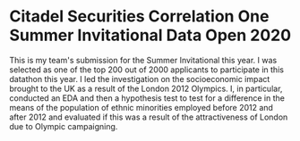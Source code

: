 # Citadel Securities Correlation One Summer Invitational Data Open 2020

This is my team's submission for the Summer Invitational this year. I was selected as one of the top 200 out of 2000 applicants to participate in this datathon this year. I led the investigation on the socioeconomic impact brought to the UK as a result of the London 2012 Olympics. I, in particular, conducted an EDA and then a hypothesis test to test for a difference in the means of the population of ethnic minorities employed before 2012 and after 2012 and evaluated if this was a result of the attractiveness of London due to Olympic campaigning.
